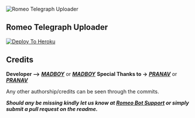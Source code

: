![Romeo Telegraph Uploader](https://telegra.ph/file/929a3cffe8935f0a445e6.jpg)

## Romeo Telegraph Uploader


[![Deploy To Heroku](https://www.herokucdn.com/deploy/button.svg)](https://heroku.com/deploy?template=https://github.com/madboy482/Telegraph-Uploader/)


## Credits
<b>Developer --></b> <b><i>[MADBOY](https://github.com/madboy482)</i></b>
or <b><i>[MADBOY](https://telegram.me/Warning_MadBoy_is_Here)</i></b>
<b>Special Thanks to -></b> <b><i>[PRANAV](https://github.com/pranavjha21)</i></b>
or <b><i> [PRANAV](https://telegram.me/PranavJha1)</i></b>

Any other authorship/credits can be seen through the commits.

<b><i>Should any be missing kindly let us know at [Romeo Bot Support](https://telegram.me/Romeo1Bot_Support) or simply submit a pull request on the readme.</i></b>

